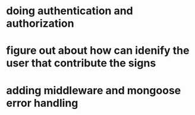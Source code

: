 # doing authentication and authorization
# figure out about how can idenify the user that contribute the signs 
# adding middleware and mongoose error handling
